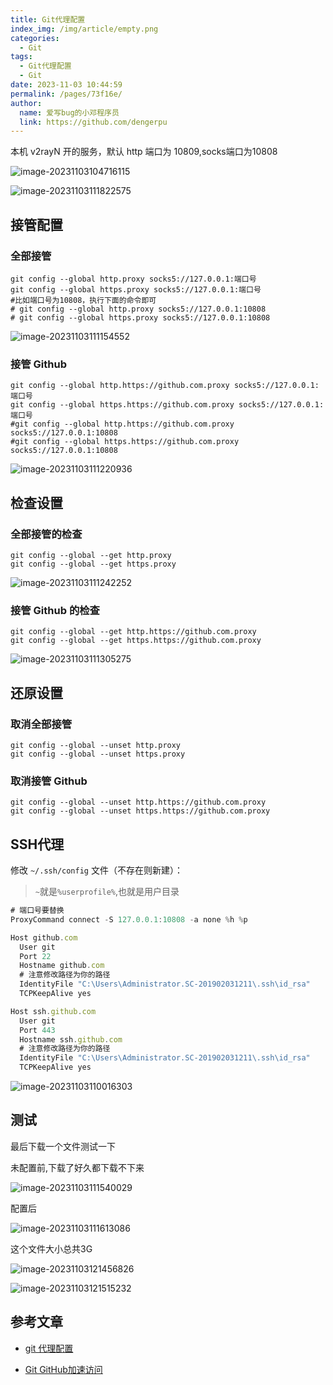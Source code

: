 ```yaml
---
title: Git代理配置
index_img: /img/article/empty.png
categories: 
  - Git
tags: 
  - Git代理配置
  - Git
date: 2023-11-03 10:44:59
permalink: /pages/73f16e/
author: 
  name: 爱写bug的小邓程序员
  link: https://github.com/dengerpu
---
```


本机 v2rayN 开的服务，默认 http 端口为 10809,socks端口为10808

![image-20231103104716115](https://trpora-1300527744.cos.ap-chongqing.myqcloud.com/img/202311031047256.png)

![image-20231103111822575](https://trpora-1300527744.cos.ap-chongqing.myqcloud.com/img/202311031118625.png)

## 接管配置

### 全部接管

```shell
git config --global http.proxy socks5://127.0.0.1:端口号
git config --global https.proxy socks5://127.0.0.1:端口号
#比如端口号为10808，执行下面的命令即可
# git config --global http.proxy socks5://127.0.0.1:10808
# git config --global https.proxy socks5://127.0.0.1:10808
```

![image-20231103111154552](https://trpora-1300527744.cos.ap-chongqing.myqcloud.com/img/202311031111614.png)

### 接管 Github

```shell
git config --global http.https://github.com.proxy socks5://127.0.0.1:端口号
git config --global https.https://github.com.proxy socks5://127.0.0.1:端口号
#git config --global http.https://github.com.proxy socks5://127.0.0.1:10808
#git config --global https.https://github.com.proxy socks5://127.0.0.1:10808
```

![image-20231103111220936](https://trpora-1300527744.cos.ap-chongqing.myqcloud.com/img/202311031112013.png)

## 检查设置

### 全部接管的检查

```shell
git config --global --get http.proxy
git config --global --get https.proxy
```

![image-20231103111242252](https://trpora-1300527744.cos.ap-chongqing.myqcloud.com/img/202311031112318.png)

### 接管 Github 的检查

```shell
git config --global --get http.https://github.com.proxy
git config --global --get https.https://github.com.proxy
```

![image-20231103111305275](https://trpora-1300527744.cos.ap-chongqing.myqcloud.com/img/202311031113319.png)

## 还原设置

### 取消全部接管

```shell
git config --global --unset http.proxy
git config --global --unset https.proxy
```

### 取消接管 Github

```shell
git config --global --unset http.https://github.com.proxy
git config --global --unset https.https://github.com.proxy
```

## SSH代理

修改 `~/.ssh/config` 文件（不存在则新建）：

> `~`就是`%userprofile%`,也就是用户目录

```javascript
# 端口号要替换
ProxyCommand connect -S 127.0.0.1:10808 -a none %h %p

Host github.com
  User git
  Port 22
  Hostname github.com
  # 注意修改路径为你的路径
  IdentityFile "C:\Users\Administrator.SC-201902031211\.ssh\id_rsa"
  TCPKeepAlive yes

Host ssh.github.com
  User git
  Port 443
  Hostname ssh.github.com
  # 注意修改路径为你的路径
  IdentityFile "C:\Users\Administrator.SC-201902031211\.ssh\id_rsa"
  TCPKeepAlive yes
```

![image-20231103110016303](https://trpora-1300527744.cos.ap-chongqing.myqcloud.com/img/202311031100423.png)

## 测试

最后下载一个文件测试一下

未配置前,下载了好久都下载不下来

![image-20231103111540029](https://trpora-1300527744.cos.ap-chongqing.myqcloud.com/img/202311031117124.png)

配置后

![image-20231103111613086](https://trpora-1300527744.cos.ap-chongqing.myqcloud.com/img/202311031116155.png)

这个文件大小总共3G

![image-20231103121456826](https://trpora-1300527744.cos.ap-chongqing.myqcloud.com/img/202311031214863.png)

![image-20231103121515232](https://trpora-1300527744.cos.ap-chongqing.myqcloud.com/img/202311031215270.png)

## 参考文章

* [git 代理配置](https://blog.iyatt.com/blog.iyatt.com/?p=9950)

* [Git GitHub加速访问](https://longda.wang/post/d9797ab6.html)